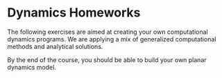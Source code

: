 # Dynamics Homeworks

The following exercises are aimed at creating your own computational
dynamics programs. We are applying a mix of generalized computational
methods and analytical solutions. 

By the end of the course, you should be able to build your own planar
dynamics model. 
